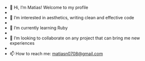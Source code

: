 - 👋 Hi, I’m Matias! Welcome to my profile
- 
- 👀 I’m interested in aesthetics, writing clean and effective code
- 
- 🌱 I’m currently learning Ruby
- 
- 💞️ I’m looking to collaborate on any project that can bring me new experiences
- 
- 📫 How to reach me: matiasn0708@gmail.com
